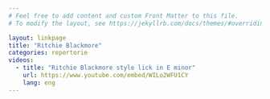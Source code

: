 ```yaml
---
# Feel free to add content and custom Front Matter to this file.
# To modify the layout, see https://jekyllrb.com/docs/themes/#overriding-theme-defaults

layout: linkpage
title: "Ritchie Blackmore"
categories: repertorie
videos:
  - title: "Ritchie Blackmore style lick in E minor"
    url: https://www.youtube.com/embed/WILo2WFU1CY
    lang: eng
---
```

